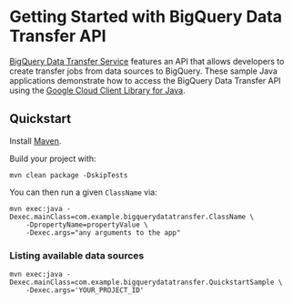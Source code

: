 # Getting Started with BigQuery Data Transfer API

[BigQuery Data Transfer Service][BigQuery Data Transfer] features an API that
allows developers to create transfer jobs from data sources to BigQuery.
These sample Java applications demonstrate how to access the BigQuery Data
Transfer API using the [Google Cloud Client Library for
Java][google-cloud-java].

[BigQuery Data Transfer]: https://cloud.google.com/bigquery/docs/transfer-service-overview
[google-cloud-java]: https://github.com/GoogleCloudPlatform/google-cloud-java

## Quickstart

Install [Maven](http://maven.apache.org/).

Build your project with:

	mvn clean package -DskipTests

You can then run a given `ClassName` via:

	mvn exec:java -Dexec.mainClass=com.example.bigquerydatatransfer.ClassName \
	    -DpropertyName=propertyValue \
		-Dexec.args="any arguments to the app"

### Listing available data sources

    mvn exec:java -Dexec.mainClass=com.example.bigquerydatatransfer.QuickstartSample \
        -Dexec.args='YOUR_PROJECT_ID'
